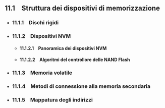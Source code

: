 ## 11.1 Struttura dei dispositivi di memorizzazione
- ### 11.1.1 Dischi rigidi
- ### 11.1.2 Dispositivi NVM
	- #### 11.1.2.1 Panoramica dei dispositivi NVM
	- #### 11.1.2.2 Algoritmi del controllore delle NAND Flash
- ### 11.1.3 Memoria volatile
- ### 11.1.4 Metodi di connessione alla memoria secondaria
- ### 11.1.5 Mappatura degli indirizzi